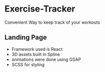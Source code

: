 # Exercise-Tracker
Convenient Way to keep track of your workouts

## Landing Page
- Framework used is React
- 3D assets built in Spline
- animations were done using GSAP
- SCSS for styling
